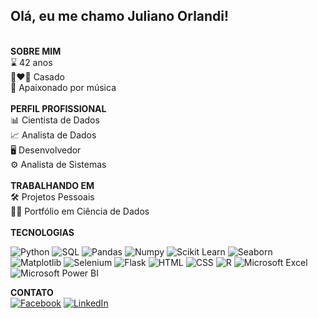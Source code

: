 ## Olá, eu me chamo Juliano Orlandi!
<br>
<strong>SOBRE MIM</strong><br>
⌛ 42 anos<br>
👩‍❤️‍👨 Casado<br>
🎸 Apaixonado por música<br>
<br>
<strong>PERFIL PROFISSIONAL</strong><br>
📊 Cientista de Dados<br>
📈 Analista de Dados<br>
🖥 Desenvolvedor<br>
⚙️ Analista de Sistemas<br>
<br>
<strong>TRABALHANDO EM</strong><br>
🛠️ Projetos Pessoais<br>
👨‍💻 Portfólio em Ciência de Dados<br>
<br>
<strong>TECNOLOGIAS</strong><br>

![Python](https://img.shields.io/badge/Python-3776AB?style=for-the-badge&logo=python&logoColor=white)
![SQL](https://img.shields.io/badge/SQL-4479A1?style=for-the-badge&logo=postgresql&logoColor=white)
![Pandas](https://img.shields.io/badge/Pandas-150458?style=for-the-badge&logo=pandas&logoColor=white)
![Numpy](https://img.shields.io/badge/Numpy-013243?style=for-the-badge&logo=numpy&logoColor=white)
![Scikit Learn](https://img.shields.io/badge/Scikit_Learn-F7931E?style=for-the-badge&logo=scikit-learn&logoColor=white)
![Seaborn](https://img.shields.io/badge/Seaborn-1F77B4?style=for-the-badge&logo=seaborn&logoColor=white)
![Matplotlib](https://img.shields.io/badge/Matplotlib-11557C?style=for-the-badge&logo=matplotlib&logoColor=white)
![Selenium](https://img.shields.io/badge/Selenium-43B02A?style=for-the-badge&logo=selenium&logoColor=white)
![Flask](https://img.shields.io/badge/Flask-000000?style=for-the-badge&logo=flask&logoColor=white)
![HTML](https://img.shields.io/badge/HTML-E34F26?style=for-the-badge&logo=html5&logoColor=white)
![CSS](https://img.shields.io/badge/CSS-1572B6?style=for-the-badge&logo=css3&logoColor=white)
![R](https://img.shields.io/badge/R-276DC3?style=for-the-badge&logo=r&logoColor=white)
![Microsoft Excel](https://img.shields.io/badge/Microsoft_Excel-217346?style=for-the-badge&logo=microsoft-excel&logoColor=white)
![Microsoft Power BI](https://img.shields.io/badge/Microsoft_Power_BI-F2C811?style=for-the-badge&logo=powerbi&logoColor=white)
<br>

<strong>CONTATO</strong><br>
[![Facebook](https://img.shields.io/badge/Facebook-1877F2?style=for-the-badge&logo=facebook&logoColor=white)](https://www.facebook.com/juliano.orlandi.7/)
[![LinkedIn](https://img.shields.io/badge/LinkedIn-0A66C2?style=for-the-badge&logo=linkedin&logoColor=white)](https://www.linkedin.com/in/juliano-orlandi/)






<!--
**JulianoOrlandi/JulianoOrlandi** is a ✨ _special_ ✨ repository because its `README.md` (this file) appears on your GitHub profile.

Here are some ideas to get you started:

- 🔭 I’m currently working on ...
- 🌱 I’m currently learning ...
- 👯 I’m looking to collaborate on ...
- 🤔 I’m looking for help with ...
- 💬 Ask me about ...
- 📫 How to reach me: ...
- 😄 Pronouns: ...
- ⚡ Fun fact: ...
-->
